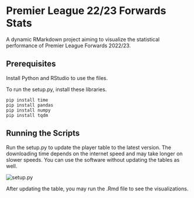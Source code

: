 # Premier League 22/23 Forwards Stats

A dynamic RMarkdown project aiming to visualize the statistical performance of Premier League Forwards 2022/23.

## Prerequisites

Install Python and RStudio to use the files.

To run the setup.py, install these libraries.

```
pip install time
pip install pandas
pip install numpy
pip install tqdm
```

## Running the Scripts

Run the setup.py to update the player table to the latest version. The downloading time depends on the internet speed and may take longer on slower speeds.
You can use the software without updating the tables as well.

![setup.py](Premier-League-22-23-Forwards-Stats/Assets/setup.png)

After updating the table, you may run the .Rmd file to see the visualizations.
